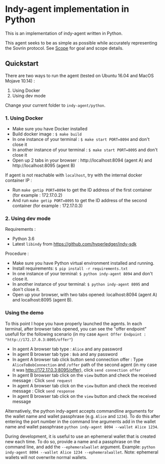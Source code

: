 # Indy-agent implementation in Python

This is an implementation of indy-agent written in Python.

This agent seeks to be as simple as possible while accurately representing
the Sovrin protocol. See [Scope](scope.md) for goal and scope details.

## Quickstart

There are two ways to run the agent (tested on Ubuntu 16.04 and MacOS Mojave 10.14) :
1. Using Docker
2. Using dev mode

Change your current folder to `indy-agent/python`.

### 1. Using Docker

* Make sure you have Docker installed
* Build docker image : `$ make build`
* In one instance of your terminal : `$ make start PORT=8094` and don't close it
* In another instance of your terminal : `$ make start PORT=8095` and don't close it
* Open up 2 tabs in your browser : http://localhost:8094 (agent A) and http://localhost:8095 (agent B)

If agent is not reachable with `localhost`, try with the internal docker container IP :
* Run `make getip PORT=8094` to get the ID address of the first container (for example : 172.17.0.2)
* And run `make getip PORT=8095` to get the ID address of the second container (for example : 172.17.0.3)

### 2. Using dev mode

Requirements :
* Python 3.6
* Latest `libindy` from https://github.com/hyperledger/indy-sdk

Procedure :
* Make sure you have Python virtual environment installed and running.
* Install requirements: `$ pip install -r requirements.txt`
* In one instance of your terminal: `$ python indy-agent 8094` and don't close it.
* In another instance of your terminal: `$ python indy-agent 8095` and don't close it.
* Open up your browser, with two tabs opened: localhost:8094 (agent A) and localhost:8095 (agent B).

### Using the demo

To this point I hope you have properly launched the agents. In each terminal, 
after browser tabs opened, you can see the "offer endpoint" usefull for
the following scenario (in my case `Agent Offer Endpoint : "http://172.17.0.3:8095/offer"`)

* In agent A browser tab type : `Alice` and any password
* In agent B browser tab type : `Bob` and any password
* In agent A browser tab click button send connection offer : Type `AliceToBobConnection` and `/offer` path of the second agent (in my case it was http://172.17.0.3:8095/offer), click `send connection offer`
* In agent B browser tab click on the `view` button and check the received message : Click `send request`
* In agent A browser tab click on the `view` button and check the received message : Click `send response`
* In agent B browser tab click on the `view` button and check the received message

Alternatively, the python indy-agent accepts commandline arguments for the wallet 
name and wallet passphrase (e.g. `Alice` and `1234`). To do this after entering 
the port number in the command line arguments add in the wallet name and wallet 
passphrase `python indy-agent 8094 --wallet Alice 1234`.

During development, it is useful to use an ephemeral wallet that is created new 
each time. To do so, provide a name and a passphrase on the command line, and 
add the `--ephemeralwallet` argument. 
Example: `python indy-agent 8094 --wallet Alice 1234 --ephemeralwallet`. 
Note: ephemeral wallets will not overwrite normal wallets.